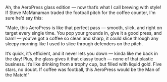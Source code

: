 Ah, the AeroPress glass edition — now that’s what I call brewing with style! If Steve McManaman traded the football pitch for the coffee counter, I’m sure he’d say this:

"Mate, this AeroPress is like that perfect pass — smooth, slick, and right on target every single time. You pop your grounds in, give it a good press, and bam! — you’ve got a coffee so clean and sharp, it could slice through any sleepy morning like I used to slice through defenders on the pitch. 

It’s quick, it’s efficient, and it never lets you down — kinda like me back in the day! Plus, the glass gives it that classy touch — none of that plastic business. It’s like drinking from a trophy cup, but filled with liquid gold. Five stars, no doubt. If coffee was football, this AeroPress would be the Man of the Match!"
